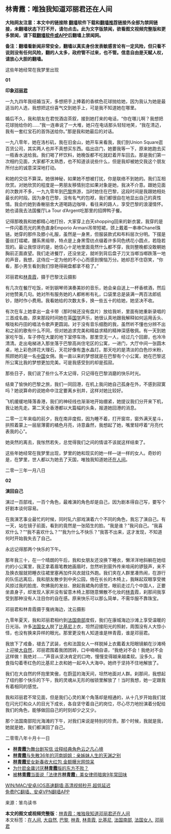  <h2>林青霞：唯独我知道邓丽君还在人间</h2> <p class="notice"><b>大陆网友注意：本文中的链接除 <a href="https://github.com/bannedbook/fanqiang" >翻墙</a>软件下载和<a href="https://github.com/killgcd/justmysocks/blob/master/README.md">翻墙推荐</a>链接外全部为禁网链接，未翻墙状态下打不开，请勿点击。此为文字版禁闻，欲看图文视频完整版和更多禁闻，请下载<a href="https://github.com/bannedbook/fanqiang">翻墙软件或APP</a>后翻墙上禁闻网。</p><p>备注：翻墙看新闻非常安全，翻墙以真实身份发表敏感言论有一定风险，但只看不说则没有任何风险，翻的人太多，政府管不过来，也不管。信息自由是天赋人权，请放心大胆的翻墙。</b></p>  <div class="entry"> <p id="conimg">这些年她经常在我梦里出现</p> <p><strong>01</strong></p> <p><strong>印象<a href="https://www.bannedbook.org/bnews/tag/%e9%82%93%e4%b8%bd%e5%90%9b/" class="st_tag internal_tag" rel="tag" title="标签 邓丽君 下的日志">邓丽君</a></strong></p> <p>一九九四年我结婚当天，多想把手上捧着的香槟色花球抛给她，因为我认为她是最适当的人选，我想把这份喜气交到她手上，可是我不知道她在哪里。</p> <p>婚后不久，我和朋友在君悦酒店茶叙，接到她打来的电话，“你在哪儿啊？我想把花球抛给你的……”我一连串说了一大堆，她只在电话那头轻轻地笑，“我在清迈，我有一套红宝石的首饰送给你。”那是我和她最后的对话。</p> <p>一九八零年，她在洛杉矶，我在旧金山，她开车来看我，我们到Union Square逛百货公司，其实两人也并不真想买东西。临出店门，她要我等一下，原来她跑去买一瓶香水送给我。我们喝了杯饮料，她晚饭都不吃就赶着开车回去。那是我们第一次相约见面，大家都不太熟悉，也不知道该说些什么，但是我却被她交我这个朋友所付出的诚意深深地打动。</p> <p>和她的交往不算深。她很神秘，如果她不想被打扰，你是联络不到她的。我们互相欣赏。对她欣赏的程度是—男朋友移情别恋如果对象是她，我决不介意。跟她见面的次数并不多，一九九零年到<a href="https://www.bannedbook.org/bnews/tag/%e5%b7%b4%e9%bb%8e/" class="st_tag internal_tag" rel="tag" title="标签 巴黎 下的日志">巴黎</a>旅游，当时她住在巴黎，这段时间是我跟她相处最长的时段。因为身在巴黎，没有名气的包袱，我们都很自在地显出自己的真性情。我会约她到香榭丽舍大道喝路边咖啡，看往来的路人，享受巴黎的浪漫情怀。她也请我去法国餐厅La Tour d&#8217;Argent吃那里的招牌鸭子餐。</p> <p>记得那晚我和她都精心地打扮，大家穿上白天shopping回来的新衣裳，我穿的是一件闪着亮光的黑色直身Emporio Armani吊带短裙，颈上戴着一串串Chanel珠链。她穿的那件及膝小礼服，虽然是一身黑，但服装款式和布料层次分明。下摆是蕾丝打褶裙，腰系黑缎带，特点是上身黑雪纺点缀着许多同色绣花小圆点，若隐若现的。最让我惊讶的是，她信心十足地里面竟然什么都不穿，我则整晚都没敢朝她胸前正面直望。我们走进餐厅，还没坐定，就听到背后盘子刀叉当啷当啷跌落一地的声音，我想，这侍应一定为他的不小心而感到懊恼万分。她却忍不住窃笑，“你看，那小男生看到我们惊艳得碗盘都拿不稳了。”</p>  <p>邓丽君和<a href="https://www.bannedbook.org/bnews/tag/%e6%9e%97%e9%9d%92%e9%9c%9e/" class="st_tag internal_tag" rel="tag" title="标签 林青霞 下的日志">林青霞</a>，摄于巴黎沈云摄影</p> <p>有几次在餐厅吃饭，听到钢琴师演奏美妙的音乐，她会亲自送上一杯香槟酒，然后对他赞美几句。她对所有服务她的人都彬彬有礼，口袋里总是装满一两百法郎纸钞，随时作小费用。我看她给的次数太多，换一些五十的给她，她坚决不收。</p> <p>有次在车上她拿出一盒卡带（那时候还没有盘片）放给我听，里面有她重新录唱的三首成名曲，原来那段时间她在英<span class='wp_keywordlink'><a href="https://www.bannedbook.org/forum24/" title="国学传统文化禁书" target="_blank">国学</a></span>声乐，她很认真地跟我解释如何运用舌头、喉咙和丹田的唱法令歌声更圆润。对于没有音乐细胞的我，虽然听不懂也分辨不出和之前的歌有什么不同，但对她追求完美和精益求精的精神深感敬佩。有一天到她家吃午饭，车子停在大厦的地下室停车场，那里空无一人，经过几个回廊，也冷冷清清。走出电梯进入那坐落于巴黎高尚住宅区的公寓，一进门，大厅中间一张圆木桌，地上彩色拼花大理石，天花好像有盏水晶灯。那天吃的是清淡的白色炒米粉，照顾她的是一名<span class='wp_keywordlink_affiliate'><a href="https://www.bannedbook.org/" title="中国" target="_blank">中国</a></span>女佣。我一直以来的梦想就是在巴黎有个小公寓，她在巴黎这所公寓比我的梦想更加完美。可是我感受到的却是孤寂。</p> <p>那些日子，我们说了些什么不太记得，只记得在巴黎消磨的快乐时光。</p> <p>结束了愉快的巴黎之旅，我们一同回港，在机上我问她自己孤身在外，不感到寂寞吗？她说算命的说她命中注定要离乡别井，这样对她比较好。</p> <p>飞机缓缓地降落香港，我们的神经线也渐渐地开始绷紧，她提议我们分开来下机，我让她先走。第二天全香港都以大篇幅的头条，报道她回港的消息。</p> <p>二零一三年来临的前夕，我在南非度假，因为睡不着，打开窗帘，窗外满天星斗，拱照着蒙上一层层薄雾的橘色月亮，诗意盎然，我想起了她，嘴里轻哼着“月亮代表我的心”。</p> <p>她突然的离去，我怅然若失，总觉得我们之间的情谊不该就这样结束了。</p>  <p>这些年她经常在我梦里出现，梦里的她和现实的她一样—谜一样的女人。奇妙的是，在梦里，世人都以为她去了天国，唯独我知道她还<a href="https://www.bannedbook.org/bnews/tag/%e5%9c%a8%e4%ba%ba%e9%97%b4/" class="st_tag internal_tag" rel="tag" title="标签 在人间 下的日志">在人间</a>。</p> <p>二零一三年一月八日</p> <p><strong>02</strong></p> <p><strong>演回自己</strong></p> <p>演过一百部戏，一百个角色，最难演的角色却是自己，因为剧本得自己写，要写个好剧本谈何容易。</p> <p>在我演艺事业最忙的时候，同时轧六部戏演着六个不同的角色，我忘了演自己。有一天，站在镜子前面，看到的竟然是一张陌生的脸。“我是谁？”我问自己。“我喜欢什么？”“我不喜欢什么？”“我为什么不快乐？”我答不出来，这才发现，不知道何时开始我失去了自己。</p> <p>永远记得那两个快乐的下午。</p> <p>那年我三十，在一个晴朗的午后，我和女朋友还没换下睡衣，懒洋洋地斜躺在她纽约的小公寓里，我正拿着眉笔教她画眉时，忽然听到窗外传来喧闹的锣鼓声，来不及换衣服就把睡衣往裙里塞再加件风衣就往外跑。我们夹在人群里凑热闹，在游行的队伍远离后，我和朋友散步到中央公园，倚在长长的木椅上，我眯起双眼享受微风掠过我的脸庞、吹拂我的发丝、掀起我裙角的感觉，眼前走过几个中国人，正要坐直身子，却发现人家并没有留意木椅上那随意懒散不化妆的<a href="https://www.bannedbook.org/bnews/tag/%e6%9e%97%e9%9d%92/" class="st_tag internal_tag" rel="tag" title="标签 林青 下的日志">林青</a>霞，刹那间我享受到那种没有人注目你的自在感。原来快乐可以那么简单，不需华服不靠珠宝。</p>  <p>邓丽君和林青霞摄于戛纳海边，沈云摄影</p> <p>九零年夏天，我和邓丽君相约到<a href="https://www.bannedbook.org/bnews/tag/%E6%B3%95%E5%9B%BD%E5%8D%97%E9%83%A8/" class="st_tag internal_tag" rel="tag" title="标签 法国南部 下的日志">法国南部</a>度假，我们在康城海边沙滩上享受温暖的日光浴。许多<a href="https://www.bannedbook.org/bnews/tag/%e6%b3%95%e5%9b%bd%e5%a5%b3%e4%ba%ba/" class="st_tag internal_tag" rel="tag" title="标签 法国女人 下的日志">法国女人</a>脱了<a href="https://www.bannedbook.org/bnews/tag/%E6%AF%94%E5%9F%BA%E5%B0%BC/" class="st_tag internal_tag" rel="tag" title="标签 比基尼 下的日志">比基尼</a>上衣，坦然迎接阳光的照射，周围没有人大惊小怪，也没有换来异样的眼光。那里更没有人知道谁是林青霞，谁是邓丽君。</p> <p>我放下了戒备，褪去了武装，也和法国女人一样脱掉上衣戴着太阳眼镜躺在沙滩椅上迎接<a href="https://www.bannedbook.org/bnews/tag/%e5%a4%a7%e8%87%aa%e7%84%b6/" class="st_tag internal_tag" rel="tag" title="标签 大自然 下的日志">大自然</a>，邓丽君围着我团团转，口中喃喃自语，“我绝对不会！我绝对不会这样做！我绝对……”声音从坚决肯定的口吻，慢慢变得越来越柔软。没多久，我食指勾着枣红色的比基尼上衣和她一起冲入大海中。她终于坚持不住地解放了。</p> <p>我们在大自然的怀抱里笑傲，在蔚蓝的海天间，坦然地面对人群。刹那间，我想起了纽约那个快乐的下午，我的灵魂从无形的枷锁里解放了！当时我想，她一定跟我有着相同的感觉。</p> <p>我和邓丽君不常见面，但是我们心灵的某个角落却是相通的，从十几岁开始我们就在闪光灯和众人的目光下成长，各自坚守着自己的岗位，尽心尽力地扮演着分配给我们的角色，能够做回自己的时刻却少之又少。</p> <p>那个法国南部阳光海滩的下午，对我们来说是特别的珍贵。那个时候，我就是我，她就是她，我们都演回了自己。</p> <p>二零零八年十月十一日</p> <ul class='op-related-articles' title='相关阅读'> <li><a href='https://www.bannedbook.org/bnews/yule/20210401/1517190.html' target='_blank'><b>林青霞</b>为舞台剧写信 诠释经典角色云之凡心境</a></li> <li><a href='https://www.bannedbook.org/bnews/yule/20210304/1497860.html' target='_blank'><b>林青霞</b>与失散36年的河南姐姐：亲姊妹人生的天渊之别</a></li> <li><a href='https://www.bannedbook.org/bnews/yule/20210212/1485942.html' target='_blank'><b>林青霞</b>爱女新春收大红包 金额曝光网惊呆</a></li> <li><a href='https://www.bannedbook.org/bnews/comments/20210130/1477837.html' target='_blank'>为什麽金庸讨厌<b>林青霞</b>版的东方不败？</a></li> <li><a href='https://www.bannedbook.org/bnews/yule/20210122/1472556.html' target='_blank'>被<b>林青霞</b>当面说「法律界<b>林青霞</b>」美女律师暗爽9年常回味</a></li> </ul> <p class="texttj"> <a href="https://github.com/bannedbook/fanqiang/wiki/V2ray%E6%9C%BA%E5%9C%BA" target="_blank">WIN/MAC/安卓/iOS高速翻墙:高清视频秒开,超低延迟</a><br/> <a href="https://github.com/bannedbook/fanqiang/wiki/%E7%A6%81%E9%97%BB%E7%BD%91%E5%AE%89%E5%8D%93%E7%BF%BB%E5%A2%99%E6%96%B0%E9%97%BBAPP" target="_blank">免费PC翻墙、安卓VPN翻墙APP</a></p> <p> 来源：笨鸟读书 </p><a name='sharetosocial'></a>       <div><b>本文的图文或视频完整版</b>：<a href='https://www.bannedbook.org/bnews/yule/20210407/1521243.html'>林青霞：唯独我知道邓丽君还在人间</a></div>  </div><!--END ENTRY--> <div class="postfooter"> <div>本文标签：<a href="https://www.bannedbook.org/bnews/tag/%e5%9c%a8%e4%ba%ba%e9%97%b4/" rel="tag">在人间</a>, <a href="https://www.bannedbook.org/bnews/tag/%e5%a4%a7%e8%87%aa%e7%84%b6/" rel="tag">大自然</a>, <a href="https://www.bannedbook.org/bnews/tag/%e5%b7%b4%e9%bb%8e/" rel="tag">巴黎</a>, <a href="https://www.bannedbook.org/bnews/tag/%e6%9e%97%e9%9d%92/" rel="tag">林青</a>, <a href="https://www.bannedbook.org/bnews/tag/%e6%9e%97%e9%9d%92%e9%9c%9e/" rel="tag">林青霞</a>, <a href="https://www.bannedbook.org/bnews/tag/%E6%AF%94%E5%9F%BA%E5%B0%BC/" rel="tag">比基尼</a>, <a href="https://www.bannedbook.org/bnews/tag/%E6%B3%95%E5%9B%BD%E5%8D%97%E9%83%A8/" rel="tag">法国南部</a>, <a href="https://www.bannedbook.org/bnews/tag/%e6%b3%95%e5%9b%bd%e5%a5%b3%e4%ba%ba/" rel="tag">法国女人</a>, <a href="https://www.bannedbook.org/bnews/tag/%e9%82%93%e4%b8%bd%e5%90%9b/" rel="tag">邓丽君</a></div>  </div><!--END POSTFOOTER--> 
